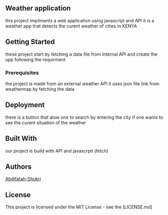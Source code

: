  ## Weather application 

this project impliments a web application using javascript and API
it is a weather app that detects the curent weather of cities in KENYA



## Getting Started

these project start by fetching a data file from internal  API and create the upp following the requirment

### Prerequisites
the project is made from an external weather API it uses  json file link from weathermap by fetching the data



## Deployment
there is a button that alow one to search by entering the city
if one wants to see the curent situation of the weather

## Built With

our project is build with API and javascrpit (fetch)

## Authors

[Abdifatah-Shukri](https://github.com/abdifatah-shukri/phase1-weather-prjct.git)


## License

This project is licensed under the MIT License - see the [LICENSE.md]


